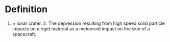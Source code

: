 # Definition

1.  = lunar crater. 2. The depression resulting from high speed solid
    particle impacts on a rigid material as a meteoroid impact on the
    skin of a spacecraft.

